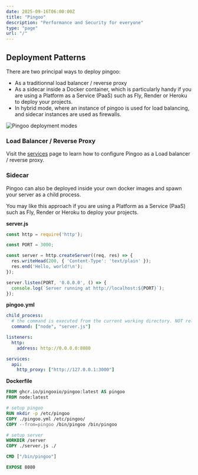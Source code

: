 ```yaml
---
date: 2025-09-16T06:00:00Z
title: "Pingoo"
description: "Performance and Security for everyone"
type: "page"
url: "/"
---
```



## Deployment Patterns

There are two principal ways to deploy pingoo:
- As a traditionnal load balancer / reverse proxy
- As a sidecar inside a Docker container, which is particularly handy if you are using a Platform as a Service (PaaS) such as Fly, Render or Heroku to deploy your projects.
- In hybrid mode, where an instance of pingoo is used for load balancing, and sidecar instances are used as firewalls.

![Pingoo deployment modes](/assets/pingoo_deployment_modes.png)


### Load Balancer / Reverse Proxy

Visit the [services](/docs/services) page to learn how to configure Pingoo as a Load balancer / reverse proxy.


### Sidecar

Pingoo can also be deployed inside your own docker images and spawn your server as a child process.

You may like this approach if you are using a Platform as a Service (PaaS) such as Fly, Render or Heroku to deploy your projects.



**server.js**
```javascript
const http = require('http');

const PORT = 3000;

const server = http.createServer((req, res) => {
  res.writeHead(200, { 'Content-Type': 'text/plain' });
  res.end('Hello, world!\n');
});

server.listen(PORT, '0.0.0.0', () => {
  console.log(`Server running at http://localhost:${PORT}`);
});
```

**pingoo.yml**
```yml
child_process:
  # the command is executed from the current working directory. NOT relatively from pingoo.yml
  command: ["node", "server.js"]

listeners:
  http:
    address: http://0.0.0.0:8080

services:
  api:
    http_proxy: ["http://127.0.0.1:3000"]
```

**Dockerfile**
```dockerfile
FROM ghcr.io/pingooio/pingoo:latest AS pingoo
FROM node:latest

# setup pingoo
RUN mkdir -p /etc/pingoo
COPY ./pingoo.yml /etc/pingoo/
COPY --from=pingoo /bin/pingoo /bin/pingoo

# setup server
WORKDIR /server
COPY ./server.js ./

CMD ["/bin/pingoo"]

EXPOSE 8080
```
